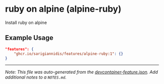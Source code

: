 
# ruby on alpine (alpine-ruby)

Install ruby on alpine

## Example Usage

```json
"features": {
    "ghcr.io/sarigiannidis/features/alpine-ruby:1": {}
}
```





---

_Note: This file was auto-generated from the [devcontainer-feature.json](https://github.com/sarigiannidis/features/blob/main/src/alpine-ruby/devcontainer-feature.json).  Add additional notes to a `NOTES.md`._
